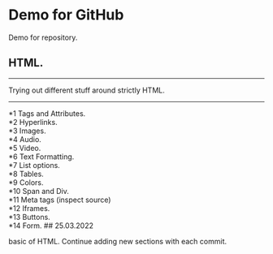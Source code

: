 # Demo for GitHub

Demo for repository.

## HTML.

<hr>
Trying out different stuff around strictly HTML.
<hr>
*1 Tags and Attributes.
<br>
*2 Hyperlinks.
<br>
*3 Images.
<br>
*4 Audio.
<br>
*5 Video.
<br>
*6 Text Formatting.
<br>
*7 List options.
<br>
*8 Tables.
<br>
*9 Colors.
<br>
*10 Span and Div.
<br>
*11 Meta tags (inspect source)
<br>
*12 Iframes.
<br>
*13 Buttons.
<br>
*14 Form.
## 25.03.2022

basic of HTML. Continue adding new sections with each commit.
